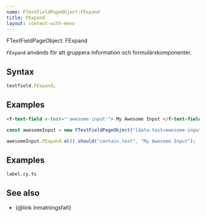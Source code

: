 ```yaml
---
name: FTextFieldPageObject:FExpand
title: FExpand
layout: content-with-menu
---
```


FTextFieldPageObject: FExpand

`FExpand` används för att gruppera information och formulärskomponenter.

## Syntax

```ts
textfield.FExpand;
```

## Examples

```html static
<f-text-field v-test="'awesome-input'"> My Awesome Input </f-text-field>
```

```ts
const awesomeInput = new FTextFieldPageObject("[data-test=awesome-input]");

awesomeInput.FExpand.el().should("contain.text", "My Awesome Input");
```

## Examples

```import
label.cy.ts
```

## See also

-   {@link inmatningsfalt}
